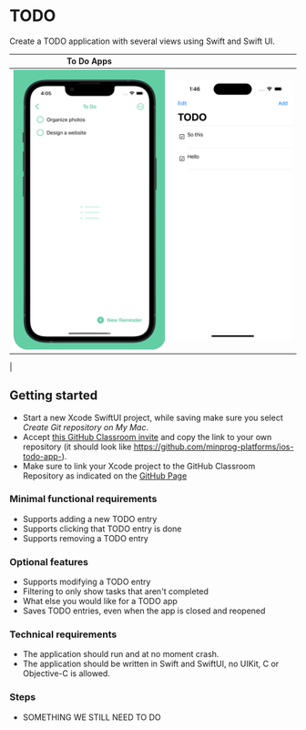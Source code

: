 # TODO

Create a TODO application with several views using Swift and Swift UI. 

| To Do Apps                          |                                     |
| ----------------------------------- | ----------------------------------- |
| ![App2](IMG_0459.jpg)               | ![App1](todoInspiration.png)        |
| 

## Getting started

- Start a new Xcode SwiftUI project, while saving make sure you select _Create Git repository on My Mac_.
- Accept [this GitHub Classroom invite](https://classroom.github.com/a/CPtSIJ_B) and copy the link to your own repository (it should look like https://github.com/minprog-platforms/ios-todo-app-<your name>).
- Make sure to link your Xcode project to the GitHub Classroom Repository as indicated on the [GitHub Page](/ios/30github/index.md)


### Minimal functional requirements

- Supports adding a new TODO entry
- Supports clicking that TODO entry is done
- Supports removing a TODO entry

### Optional features

- Supports modifying a TODO entry
- Filtering to only show tasks that aren't completed
- What else you would like for a TODO app
- Saves TODO entries, even when the app is closed and reopened

### Technical requirements

* The application should run and at no moment crash.
* The application should be written in Swift and SwiftUI, no UIKit, C or Objective-C is allowed.

### Steps

* SOMETHING WE STILL NEED TO DO